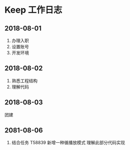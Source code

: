 # Keep 工作日志

## 2018-08-01
1. 办理入职
2. 设置账号
3. 开发环境

## 2018-08-02
1. 熟悉工程结构
2. 理解代码

## 2018-08-03
团建

## 2081-08-06
1. 结合任务 T58839 新增一种循播放模式 理解此部分代码实现
